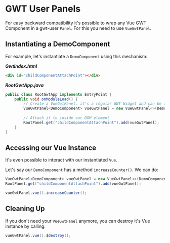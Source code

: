 # GWT User Panels

For easy backward compatibility it's possible to wrap any Vue GWT Component in a gwt-user `Panel`.
For this you need to use `VueGwtPanel`.

## Instantiating a DemoComponent

For example, let's instantiate a `DemoComponent` using this mechanism:
 
***GwtIndex.html***
 
```html
<div id="childComponentAttachPoint"></div>
```
 
***RootGwtApp.java***
 
```java
public class RootGwtApp implements EntryPoint {
    public void onModuleLoad() {
        // Create a VueGwtPanel, it's a regular GWT Widget and can be attached to any GWT Widget
        VueGwtPanel<DemoComponent> vueGwtPanel = new VueGwtPanel<>(DemoComponent.class);
        
        // Attach it to inside our DOM element
        RootPanel.get("childComponentAttachPoint").add(vueGwtPanel);
    }
}
```

## Accessing our Vue Instance

It's even possible to interact with our instantiated `Vue`.

Let's say our `DemoComponent` has a method `increaseCounter()`.
We can do:

```java
VueGwtPanel<DemoComponent> vueGwtPanel = new VueGwtPanel<>(DemoComponent.class);
RootPanel.get("childComponentAttachPoint").add(vueGwtPanel);

vueGwtPanel.vue().increaseCounter();
```

## Cleaning Up
If you don't need your `VueGwtPanel` anymore, you can destroy it's Vue instance by calling:

```java
vueGwtPanel.vue().$destroy();
```